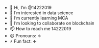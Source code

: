- 👋 Hi, I’m @14222019
- 👀 I’m interested in data science 
- 🌱 I’m currently learning MCA
- 💞️ I’m looking to collaborate on blockchain
- 📫 How to reach me 14222019
- 😄 Pronouns: ⚛️
- ⚡ Fun fact: ✈️

<!---
14222019/14222019 is a ✨ special ✨ repository because its `README.md` (this file) appears on your GitHub profile.
You can click the Preview link to take a look at your changes.
--->
